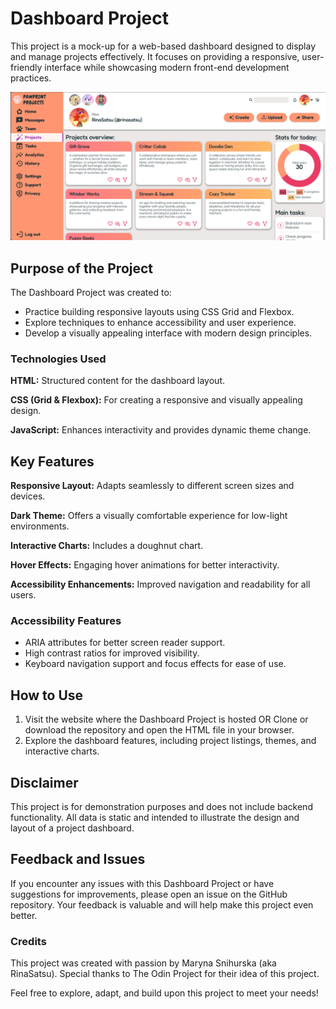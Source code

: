 # Dashboard Project
This project is a mock-up for a web-based dashboard designed to display and manage projects effectively. It focuses on providing a responsive, user-friendly interface while showcasing modern front-end development practices.

![Screenshot](Screenshot.png)

## Purpose of the Project
The Dashboard Project was created to:

* Practice building responsive layouts using CSS Grid and Flexbox.
* Explore techniques to enhance accessibility and user experience.
* Develop a visually appealing interface with modern design principles.

### Technologies Used

**HTML:** Structured content for the dashboard layout.

**CSS (Grid & Flexbox):** For creating a responsive and visually appealing design.

**JavaScript:** Enhances interactivity and provides dynamic theme change.

## Key Features

**Responsive Layout:** Adapts seamlessly to different screen sizes and devices.

**Dark Theme:** Offers a visually comfortable experience for low-light environments.

**Interactive Charts:** Includes a doughnut chart.

**Hover Effects:** Engaging hover animations for better interactivity.

**Accessibility Enhancements:** Improved navigation and readability for all users.

### Accessibility Features
* ARIA attributes for better screen reader support.
* High contrast ratios for improved visibility.
* Keyboard navigation support and focus effects for ease of use.

## How to Use
1. Visit the website where the Dashboard Project is hosted OR Clone or download the repository and open the HTML file in your browser.
2. Explore the dashboard features, including project listings, themes, and interactive charts.

## Disclaimer
This project is for demonstration purposes and does not include backend functionality. All data is static and intended to illustrate the design and layout of a project dashboard.

## Feedback and Issues
If you encounter any issues with this Dashboard Project or have suggestions for improvements, please open an issue on the GitHub repository. Your feedback is valuable and will help make this project even better.

### Credits
This project was created with passion by Maryna Snihurska (aka RinaSatsu). Special thanks to The Odin Project for their idea of this project.

Feel free to explore, adapt, and build upon this project to meet your needs!